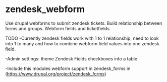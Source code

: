 zendesk_webform
===============

Use drupal webforms to submit zendesk tickets. Build relationship between forms and groups. Webform fields and ticketfields


TODO
-Currently zendesk fields work with 1 to 1 relationship, need to look into 1 to many and how to combine webform field values into one zendesk field.

-Admin settings: theme Zendesk Fields checkboxes into a table

-Include this modules webform support in zendesk_forms in (https://www.drupal.org/project/zendesk_forms)
